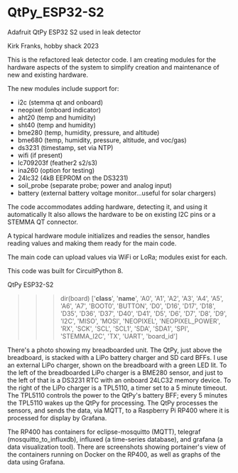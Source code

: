 # QtPy_ESP32-S2
Adafruit QtPy ESP32 S2 used in leak detector

Kirk Franks, hobby shack 2023

This is the refactored leak detector code. I am creating modules for the
hardware aspects of the system to simplify creation and maintenance of
new and existing hardware.

The new modules include support for:
- i2c       (stemma qt and onboard)
- neopixel  (onboard indicator)
- aht20     (temp and humidity)
- sht40     (temp and humidity)
- bme280    (temp, humidity, pressure, and altitude)
- bme680    (temp, humidity, pressure, altitude, and voc/gas)
- ds3231    (timestamp, set via NTP)
- wifi      (if present)
- lc709203f (feather2 s2/s3)
- ina260    (option for testing)
- 24lc32    (4kB EEPROM on the DS3231)
- soil_probe (separate probe; power and analog input)
- battery    (external battery voltage monitor...useful for solar chargers)

The code accommodates adding hardware, detecting it, and using it automatically
It also allows the hardware to be on existing I2C pins or a STEMMA QT connector.

A typical hardware module initializes and readies the sensor, handles reading
values and making them ready for the main code.

The main code can upload values via WiFi or LoRa; modules exist for each.

This code was built for CircuitPython 8.

QtPy ESP32-S2
>>> dir(board)
    ['__class__', '__name__', 'A0', 'A1', 'A2', 'A3', 'A4', 'A5', 'A6', 'A7',
    'BOOT0', 'BUTTON', 'D0', 'D16', 'D17', 'D18', 'D35', 'D36', 'D37', 'D40',
    'D41', 'D5', 'D6', 'D7', 'D8', 'D9', 'I2C', 'MISO', 'MOSI', 'NEOPIXEL',
    'NEOPIXEL_POWER', 'RX', 'SCK', 'SCL', 'SCL1', 'SDA', 'SDA1', 'SPI',
    'STEMMA_I2C', 'TX', 'UART', 'board_id']
>>>

There's a photo showing my breadboarded unit. The QtPy, just above the breadboard, is 
stacked with a LiPo battery charger and SD card BFFs. I use an external LiPo charger, 
shown on the breadboard with a green LED lit. To the left of the breadboarded LiPo 
charger is a BME280 sensor, and just to the left of that is a DS3231 RTC with an onboard 
24LC32 memory device. To the right of the LiPo charger is a TPL5110, a timer set to a 
5 minute timeout. The TPL5110 controls the power to the QtPy's battery BFF; every 5 
minutes the TPL5110 wakes up the QtPy for processing. The QtPy processes the sensors, 
and sends the data, via MQTT, to a Raspberry Pi RP400 where it is processed for display 
by Grafana.

The RP400 has containers for eclipse-mosquitto (MQTT), telegraf (mosquitto_to_influxdb),
influxed (a time-series database), and grafana (a data visualization tool). There are 
screenshots showing portainer's view of the containers running on Docker on the RP400,
as well as graphs of the data using Grafana.

